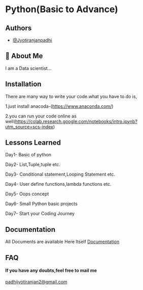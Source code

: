 
# Python(Basic to Advance)

## Authors

- [@Jyotiranjanpadhi](https://github.com/Jyotiranjan404)

  
## 🚀 About Me
I am a Data scientist...

  
## Installation

There are many way to write your code.what you have to do is,

1.just install anacoda-(https://www.anaconda.com/)

2.you can run your code online as well(https://colab.research.google.com/notebooks/intro.ipynb?utm_source=scs-index)
    
## Lessons Learned

Day1- Basic of python

Day2- List,Tuple,tuple etc.

Day3- Conditional statement,Looping Statement etc.

Day4- User define functions,lambda functions etc.

Day5- Oops concept

Day6- Small Python basic projects

Day7- Start your Coding Journey 
  
## Documentation
All Documents are available Here Itself
[Documentation](https://github.com/Jyotiranjan404/Python-basics-to-advance)

  
## FAQ

#### If you have any doubts,feel free to mail me

padhijyotiranjan2@gmail.com



  
